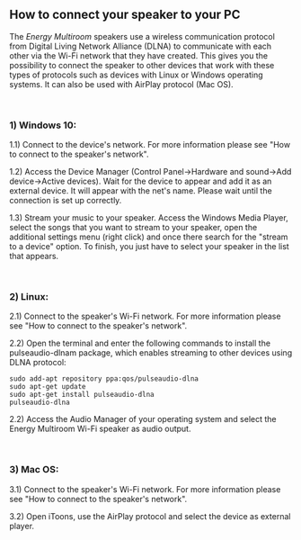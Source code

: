 ## How to connect your speaker to your PC

The *Energy Multiroom* speakers use a wireless communication protocol from Digital Living Network Alliance (DLNA) to communicate with each other via the Wi-Fi network that they have created. This gives you the possibility to connect the speaker to other devices that work with these types of protocols such as devices with Linux or Windows operating systems.  It can also be used with AirPlay protocol (Mac OS). 

<br/>

### 1) Windows 10:

1.1) Connect to the device's network. For more information please see "How to connect to the speaker's network".

1.2) Access the Device Manager (Control Panel->Hardware and sound->Add device->Active devices). Wait for the device to appear and add it as an external device. It will appear with the net's name. Please wait until the connection is set up correctly. 

1.3) Stream your music to your speaker. Access the Windows Media Player, select the songs that you want to stream to your speaker, open the additional settings menu (right click) and once there search for the "stream to a device" option. To finish, you just have to select your speaker in the list that appears.

<br/>

### 2) Linux:

2.1) Connect to the speaker's Wi-Fi network. For more information please see "How to connect to the speaker's network".
 
2.2) Open the terminal and enter the following commands to install the pulseaudio-dlnam package, which enables streaming to other devices using DLNA protocol:

	sudo add-apt repository ppa:qos/pulseaudio-dlna
	sudo apt-get update 	
	sudo apt-get install pulseaudio-dlna
	pulseaudio-dlna

2.2) Access the Audio Manager of your operating system and select the Energy Multiroom Wi-Fi speaker as audio output.

<br/>

### 3) Mac OS:

3.1) Connect to the speaker's Wi-Fi network. For more information please see "How to connect to the speaker's network".

3.2) Open iToons, use the AirPlay protocol and select the device as external player.
